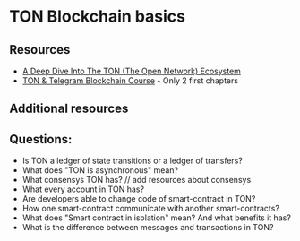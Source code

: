 # TON Blockchain basics

## Resources

* [A Deep Dive Into The TON (The Open Network) Ecosystem](https://okxventures.medium.com/a-deep-dive-into-the-ton-the-open-network-ecosystem-34376fdd6082)
* [TON & Telegram Blockchain Сourse](https://stepik.org/course/176754/syllabus) - Only 2 first chapters

## Additional resources



## Questions:

* Is TON a ledger of state transitions or a ledger of transfers?
* What does "TON is asynchronous" mean?
* What consensys TON has? // add resources about consensys
* What every account in TON has?
* Are developers able to change code of smart-contract in TON?
* How one smart-contract communicate with another smart-contracts?
* What does "Smart contract in isolation" mean? And what benefits it has?
* What is the difference between messages and transactions in TON?
